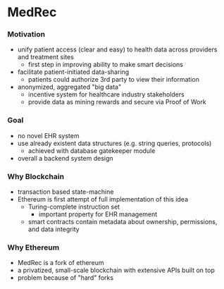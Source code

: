 # MedRec

### Motivation

* unify patient access (clear and easy) to health data 
across providers and treatment sites
    * first step in improving ability to make smart decisions
* facilitate patient-initiated data-sharing
    * patients could authorize 3rd party to view their information
* anonymized, aggregated "big data"
    * incentive system for healthcare industry stakeholders
    * provide data as mining rewards and secure via Proof of Work
    
### Goal

* no novel EHR system
* use already existent data structures 
(e.g. string queries, protocols)
    * achieved with database gatekeeper module
* overall a backend system design


### Why Blockchain

* transaction based state-machine
* Ethereum is first attempt of full implementation of this idea
    * Turing-complete instruction set
        * important property for EHR management
    * smart contracts contain metadata about ownership, permissions,
    and data integrity

### Why Ethereum

* MedRec is a fork of ethereum
* a privatized, small-scale blockchain with extensive APIs built
on top
* problem because of "hard" forks













